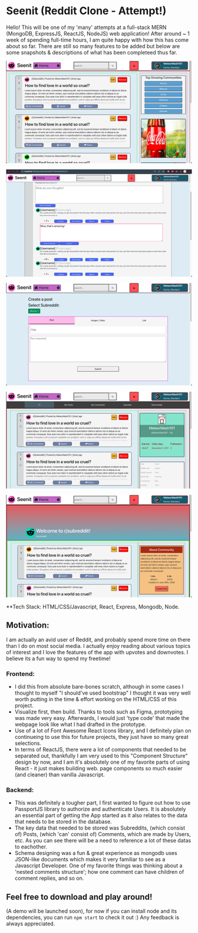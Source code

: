 # Seenit (Reddit Clone - Attempt!)
Hello! This will be one of my 'many' attempts at a full-stack MERN (MongoDB, ExpressJS, ReactJS, NodeJS) web application! After around ~ 1 week of spending full-time hours, I am quite happy with how this has come about so far. There are still so many features to be added but below are some snapshots & descriptions of what has been completeed thus far.

![alt text](https://github.com/MeteorMash101/seenit-reddit-clone/blob/master/snapshots/pics_1.png?raw=true)

![alt text](https://github.com/MeteorMash101/seenit-reddit-clone/blob/master/snapshots/pics_2.png?raw=true)

![alt text](https://github.com/MeteorMash101/seenit-reddit-clone/blob/master/snapshots/pics_3.png?raw=true)

![alt text](https://github.com/MeteorMash101/seenit-reddit-clone/blob/master/snapshots/pics_4.png?raw=true)

![alt text](https://github.com/MeteorMash101/seenit-reddit-clone/blob/master/snapshots/pics_5.png?raw=true)

**Tech Stack: HTML/CSS/Javascript, React, Express, Mongodb, Node.

## Motivation:
I am actually an avid user of Reddit, and probably spend more time on there than I do on most social media. I actually enjoy reading about various topics of interest and I love the features of the app with upvotes and downvotes. I believe its a fun way to spend my freetime!

### Frontend:
- I did this from absolute bare-bones scratch, although in some cases I thought to myself "I should've used bootstrap" I thought it was very well worth putting in the time & effort working on the HTML/CSS of this project.
- Visualize first, then build. Thanks to tools such as Figma, prototyping was made very easy. Afterwards, I would just 'type code' that made the webpage look like what I had drafted in the prototype.
- Use of a lot of Font Awesome React Icons library, and I definitely plan on continueing to use this for future projects, they just have so many great selections.
- In terms of ReactJS, there were a lot of components that needed to be separated out, thankfully I am very used to this "Component Structure" design by now, and I am it's absolutely one of my favorite parts of using React - it just makes building web. page components so much easier (and cleaner) than vanilla Javascript.

### Backend:
- This was definitely a tougher part, I first wanted to figure out how to use PassportJS library to authorize and authenticate Users. It is absolutely an essential part of getting the App started as it also relates to the data that needs to be stored in the database.
- The key data that needed to be stored was Subreddits, (which consist of) Posts, (which 'can' consist of) Comments, which are made by Users, etc. As you can see there will be a need to reference a lot of these datas to eachother. 
- Schema designing was a fun & great experience as mongodb uses JSON-like documents which makes it very familiar to see as a Javascript Developer. One of my favorite things was thinking about a 'nested comments structure'; how one comment can have children of comment replies, and so on.
## Feel free to download and play around!
(A demo will be launched soon), for now if you can install node and its dependencies, you can run `npm start` to check it out :) Any feedback is always appreciated.

